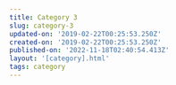 ```yaml
---
title: Category 3
slug: category-3
updated-on: '2019-02-22T00:25:53.250Z'
created-on: '2019-02-22T00:25:53.250Z'
published-on: '2022-11-18T02:40:54.413Z'
layout: '[category].html'
tags: category
---
```



